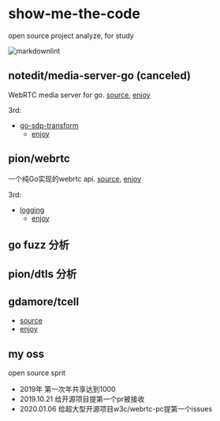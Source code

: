 # show-me-the-code

open source project analyze, for study

![markdownlint](https://github.com/63isOK/show-me-the-code/workflows/markdownlint-lint/badge.svg)

## notedit/media-server-go (canceled)

WebRTC media server for go.
[source](https://github.com/notedit/media-server-go),
[enjoy](/media-server-go/README.md)

3rd:

- [go-sdp-transform](github.com/notedit/go-sdp-transform)
  - [enjoy](/go-sdp-transform/README.md)

## pion/webrtc

一个纯Go实现的webrtc api.
[source](https://github.com/pion/webrtc),
[enjoy](/webrtc/README.md)

3rd:

- [logging](https://github.com/pion/logging)
  - [enjoy](/logging/README.md)

## go fuzz 分析

## pion/dtls 分析

## gdamore/tcell

- [source](https://github.com/gdamore/tcell)
- [enjoy](/tcell/README.md)

## my oss

open source sprit

- 2019年 第一次年共享达到1000
- 2019.10.21 给开源项目提第一个pr被接收
- 2020.01.06 给超大型开源项目w3c/webrtc-pc提第一个issues
